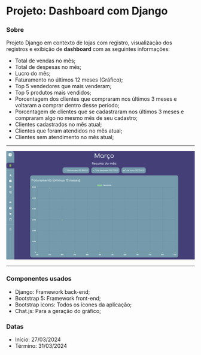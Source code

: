 <h1>Projeto: Dashboard com Django</h1>

<h3>Sobre</h3>
Projeto Django em contexto de lojas com registro, visualização dos registros e exibição de <strong>dashboard</strong> com as seguintes informações:

- Total de vendas no mês;
- Total de despesas no mês;
- Lucro do mês;
- Faturamento no últimos 12 meses (Gráfico);
- Top 5 vendedores que mais venderam;
- Top 5 produtos mais vendidos;
- Porcentagem dos clientes que compraram nos últimos 3 meses e voltaram a comprar dentro desse período;
- Porcentagem de clientes que se cadastraram nos últimos 3 meses e compraram algo no mesmo mês de seu cadastro;
- Clientes cadastrados no mês atual;
- Clientes que foram atendidos no mês atual;
- Clientes sem atendimento no mês atual;

<hr>

<img src="https://github.com/antth-Luca/projDashboardDjango/blob/main/tela-dashboard.png" alt="Tela do dashboard">

<hr>

<h3>Componentes usados</h3>

- Django: Framework back-end;
- Bootstrap 5: Framework front-end;
- Bootstrap icons: Todos os ícones da aplicação;
- Chat.js: Para a geração do gráfico;

<h3>Datas</h3>

- Início: 27/03/2024
- Término: 31/03/2024
